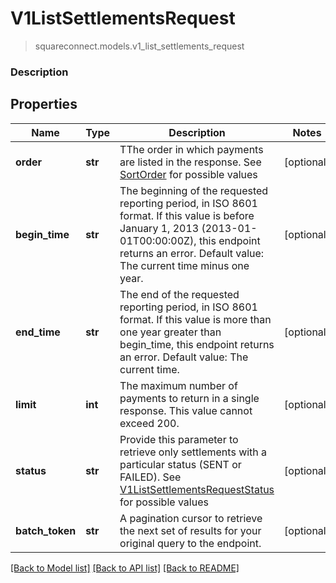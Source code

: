 # V1ListSettlementsRequest
> squareconnect.models.v1_list_settlements_request

### Description



## Properties
Name | Type | Description | Notes
------------ | ------------- | ------------- | -------------
**order** | **str** | TThe order in which payments are listed in the response. See [SortOrder](#type-sortorder) for possible values | [optional] 
**begin_time** | **str** | The beginning of the requested reporting period, in ISO 8601 format. If this value is before January 1, 2013 (2013-01-01T00:00:00Z), this endpoint returns an error. Default value: The current time minus one year. | [optional] 
**end_time** | **str** | The end of the requested reporting period, in ISO 8601 format. If this value is more than one year greater than begin_time, this endpoint returns an error. Default value: The current time. | [optional] 
**limit** | **int** | The maximum number of payments to return in a single response. This value cannot exceed 200. | [optional] 
**status** | **str** | Provide this parameter to retrieve only settlements with a particular status (SENT or FAILED). See [V1ListSettlementsRequestStatus](#type-v1listsettlementsrequeststatus) for possible values | [optional] 
**batch_token** | **str** | A pagination cursor to retrieve the next set of results for your original query to the endpoint. | [optional] 

[[Back to Model list]](../README.md#documentation-for-models) [[Back to API list]](../README.md#documentation-for-api-endpoints) [[Back to README]](../README.md)


